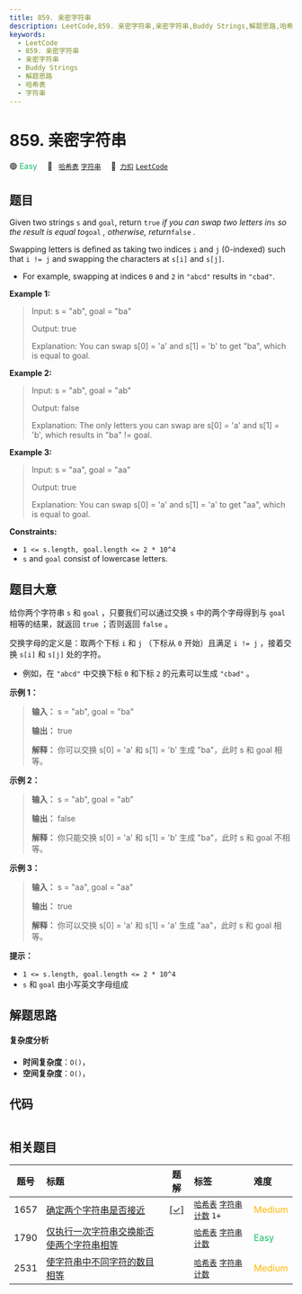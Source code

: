 ```yaml
---
title: 859. 亲密字符串
description: LeetCode,859. 亲密字符串,亲密字符串,Buddy Strings,解题思路,哈希表,字符串
keywords:
  - LeetCode
  - 859. 亲密字符串
  - 亲密字符串
  - Buddy Strings
  - 解题思路
  - 哈希表
  - 字符串
---
```


# 859. 亲密字符串

🟢 <font color=#15bd66>Easy</font>&emsp; 🔖&ensp; [`哈希表`](/tag/hash-table.md) [`字符串`](/tag/string.md)&emsp; 🔗&ensp;[`力扣`](https://leetcode.cn/problems/buddy-strings) [`LeetCode`](https://leetcode.com/problems/buddy-strings)

## 题目

Given two strings `s` and `goal`, return `true` _if you can swap two letters
in_`s` _so the result is equal to_`goal` _, otherwise, return_`false` _._

Swapping letters is defined as taking two indices `i` and `j` (0-indexed) such
that `i != j` and swapping the characters at `s[i]` and `s[j]`.

  * For example, swapping at indices `0` and `2` in `"abcd"` results in `"cbad"`.



**Example 1:**

> Input: s = "ab", goal = "ba"
> 
> Output: true
> 
> Explanation: You can swap s[0] = 'a' and s[1] = 'b' to get "ba", which is equal to goal.

**Example 2:**

> Input: s = "ab", goal = "ab"
> 
> Output: false
> 
> Explanation: The only letters you can swap are s[0] = 'a' and s[1] = 'b', which results in "ba" != goal.

**Example 3:**

> Input: s = "aa", goal = "aa"
> 
> Output: true
> 
> Explanation: You can swap s[0] = 'a' and s[1] = 'a' to get "aa", which is equal to goal.

**Constraints:**

  * `1 <= s.length, goal.length <= 2 * 10^4`
  * `s` and `goal` consist of lowercase letters.


## 题目大意

给你两个字符串 `s` 和 `goal` ，只要我们可以通过交换 `s` 中的两个字母得到与 `goal` 相等的结果，就返回 `true` ；否则返回
`false` 。

交换字母的定义是：取两个下标 `i` 和 `j` （下标从 `0` 开始）且满足 `i != j` ，接着交换 `s[i]` 和 `s[j]` 处的字符。

  * 例如，在 `"abcd"` 中交换下标 `0` 和下标 `2` 的元素可以生成 `"cbad"` 。



**示例 1：**

> 
> 
> 
> 
> 
> **输入：** s = "ab", goal = "ba"
> 
> **输出：** true
> 
> **解释：** 你可以交换 s[0] = 'a' 和 s[1] = 'b' 生成 "ba"，此时 s 和 goal 相等。

**示例 2：**

> 
> 
> 
> 
> 
> **输入：** s = "ab", goal = "ab"
> 
> **输出：** false
> 
> **解释：** 你只能交换 s[0] = 'a' 和 s[1] = 'b' 生成 "ba"，此时 s 和 goal 不相等。

**示例 3：**

> 
> 
> 
> 
> 
> **输入：** s = "aa", goal = "aa"
> 
> **输出：** true
> 
> **解释：** 你可以交换 s[0] = 'a' 和 s[1] = 'a' 生成 "aa"，此时 s 和 goal 相等。
> 
> 



**提示：**

  * `1 <= s.length, goal.length <= 2 * 10^4`
  * `s` 和 `goal` 由小写英文字母组成


## 解题思路

#### 复杂度分析

- **时间复杂度**：`O()`，
- **空间复杂度**：`O()`，

## 代码

```javascript

```

## 相关题目

<!-- prettier-ignore -->
| 题号 | 标题 | 题解 | 标签 | 难度 |
| :------: | :------ | :------: | :------ | :------ |
| 1657 | [确定两个字符串是否接近](https://leetcode.com/problems/determine-if-two-strings-are-close) | [[✓]](/problem/1657.md) |  [`哈希表`](/tag/hash-table.md) [`字符串`](/tag/string.md) [`计数`](/tag/counting.md) `1+` | <font color=#ffb800>Medium</font> |
| 1790 | [仅执行一次字符串交换能否使两个字符串相等](https://leetcode.com/problems/check-if-one-string-swap-can-make-strings-equal) |  |  [`哈希表`](/tag/hash-table.md) [`字符串`](/tag/string.md) [`计数`](/tag/counting.md) | <font color=#15bd66>Easy</font> |
| 2531 | [使字符串中不同字符的数目相等](https://leetcode.com/problems/make-number-of-distinct-characters-equal) |  |  [`哈希表`](/tag/hash-table.md) [`字符串`](/tag/string.md) [`计数`](/tag/counting.md) | <font color=#ffb800>Medium</font> |